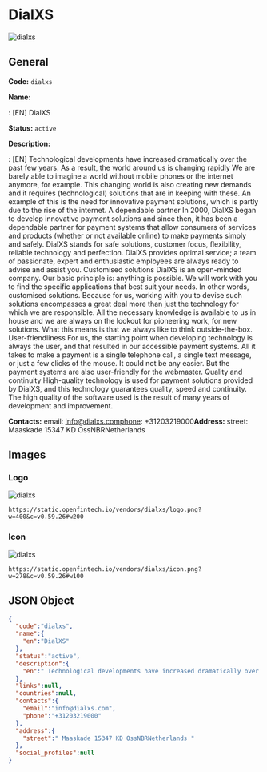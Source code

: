
# DialXS 
![dialxs](https://static.openfintech.io/vendors/dialxs/logo.png?w=400&c=v0.59.26#w200)  

## General 
 
**Code:** `dialxs` 
 
**Name:** 
 
:	[EN] DialXS 
 
**Status:** `active` 
 
**Description:** 
 
: [EN]  Technological developments have increased dramatically over the past few years. As a result, the world around us is changing rapidly We are barely able to imagine a world without mobile phones or the internet anymore, for example. This changing world is also creating new demands and it requires (technological) solutions that are in keeping with these. An example of this is the need for innovative payment solutions, which is partly due to the rise of the internet. A dependable partner In 2000, DialXS began to develop innovative payment solutions and since then, it has been a dependable partner for payment systems that allow consumers of services and products (whether or not available online) to make payments simply and safely. DialXS stands for safe solutions, customer focus, flexibility, reliable technology and perfection. DialXS provides optimal service; a team of passionate, expert and enthusiastic employees are always ready to advise and assist you. Customised solutions DialXS is an open-minded company. Our basic principle is: anything is possible. We will work with you to find the specific applications that best suit your needs. In other words, customised solutions. Because for us, working with you to devise such solutions encompasses a great deal more than just the technology for which we are responsible. All the necessary knowledge is available to us in house and we are always on the lookout for pioneering work, for new solutions. What this means is that we always like to think outside-the-box. User-friendliness For us, the starting point when developing technology is always the user, and that resulted in our accessible payment systems. All it takes to make a payment is a single telephone call, a single text message, or just a few clicks of the mouse. It could not be any easier. But the payment systems are also user-friendly for the webmaster. Quality and continuity High-quality technology is used for payment solutions provided by DialXS, and this technology guarantees quality, speed and continuity. The high quality of the software used is the result of many years of development and improvement.    
 
**Contacts:** 
email: info@dialxs.comphone: +31203219000**Address:** 
street:  Maaskade 15347 KD OssNBRNetherlands  

## Images 

### Logo 
 
![dialxs](https://static.openfintech.io/vendors/dialxs/logo.png?w=400&c=v0.59.26#w200)  

```
https://static.openfintech.io/vendors/dialxs/logo.png?w=400&c=v0.59.26#w200
```  

### Icon 
 
![dialxs](https://static.openfintech.io/vendors/dialxs/icon.png?w=278&c=v0.59.26#w100)  

```
https://static.openfintech.io/vendors/dialxs/icon.png?w=278&c=v0.59.26#w100
```  

## JSON Object 

```json
{
  "code":"dialxs",
  "name":{
    "en":"DialXS"
  },
  "status":"active",
  "description":{
    "en":" Technological developments have increased dramatically over the past few years. As a result, the world around us is changing rapidly We are barely able to imagine a world without mobile phones or the internet anymore, for example. This changing world is also creating new demands and it requires (technological) solutions that are in keeping with these. An example of this is the need for innovative payment solutions, which is partly due to the rise of the internet. A dependable partner In 2000, DialXS began to develop innovative payment solutions and since then, it has been a dependable partner for payment systems that allow consumers of services and products (whether or not available online) to make payments simply and safely. DialXS stands for safe solutions, customer focus, flexibility, reliable technology and perfection. DialXS provides optimal service; a team of passionate, expert and enthusiastic employees are always ready to advise and assist you. Customised solutions DialXS is an open-minded company. Our basic principle is: anything is possible. We will work with you to find the specific applications that best suit your needs. In other words, customised solutions. Because for us, working with you to devise such solutions encompasses a great deal more than just the technology for which we are responsible. All the necessary knowledge is available to us in house and we are always on the lookout for pioneering work, for new solutions. What this means is that we always like to think outside-the-box. User-friendliness For us, the starting point when developing technology is always the user, and that resulted in our accessible payment systems. All it takes to make a payment is a single telephone call, a single text message, or just a few clicks of the mouse. It could not be any easier. But the payment systems are also user-friendly for the webmaster. Quality and continuity High-quality technology is used for payment solutions provided by DialXS, and this technology guarantees quality, speed and continuity. The high quality of the software used is the result of many years of development and improvement. \u00a0 "
  },
  "links":null,
  "countries":null,
  "contacts":{
    "email":"info@dialxs.com",
    "phone":"+31203219000"
  },
  "address":{
    "street":" Maaskade 15347 KD OssNBRNetherlands "
  },
  "social_profiles":null
}
```  
